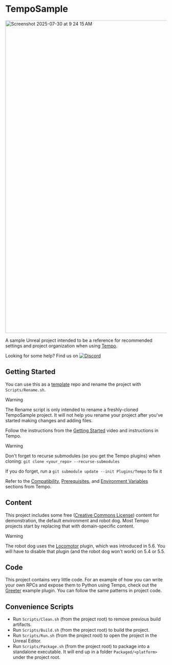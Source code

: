 # TempoSample

<img width="1914" height="975" alt="Screenshot 2025-07-30 at 9 24 15 AM" src="https://github.com/user-attachments/assets/f8422d2a-37d2-4e70-a418-f72537fd8d80" />

A sample Unreal project intended to be a reference for recommended settings and project organization when using [Tempo](https://github.com/tempo-sim/Tempo).

Looking for some help? Find us on [![Discord](https://img.shields.io/badge/Discord-Join%20Server-5865F2?logo=discord&logoColor=white)](https://discord.gg/bKa2hnGYnw)

## Getting Started
You can use this as a [template](https://docs.github.com/en/repositories/creating-and-managing-repositories/creating-a-repository-from-a-template) repo and rename the project with `Scripts/Rename.sh`.

> [!Warning]
> The Rename script is only intended to rename a freshly-cloned TempoSample project. It will not help you rename your project after you've started making changes and adding files.

Follow the instructions from the [Getting Started](https://github.com/tempo-sim/Tempo?tab=readme-ov-file#getting-started) video and instructions in Tempo.

> [!Warning]
> Don't forget to recurse submodules (so you get the Tempo plugins) when cloning:
`git clone <your_repo> --recurse-submodules`
> 
> If you do forget, run a `git submodule update --init Plugins/Tempo` to fix it

Refer to the [Compatibility](https://github.com/tempo-sim/Tempo/tree/release#compatibility), [Prerequisites](https://github.com/tempo-sim/Tempo/tree/release?tab=readme-ov-file#prerequisites), and [Environment Variables](https://github.com/tempo-sim/Tempo/tree/release?tab=readme-ov-file#environment-variables) sections from Tempo.

## Content
This project includes some free ([Creative Commons License](https://creativecommons.org/licenses/by/4.0/)) content for demonstration, the default environment and robot dog. Most Tempo projects start by replacing that with domain-specific content.

> [!Warning]
> The robot dog uses the [Locomotor](https://dev.epicgames.com/community/learning/tutorials/EkxO/unreal-engine-procedural-animation-with-a-locomotor) plugin, which was introduced in 5.6. You will have to disable that plugin (and the robot dog won't work) on 5.4 or 5.5.

## Code
This project contains very little code. For an example of how you can write your own RPCs and expose them to Python using Tempo, check out the [Greeter](https://github.com/tempo-sim/Greeter/) example plugin. You can follow the same patterns in project code.

## Convenience Scripts
- Run `Scripts/Clean.sh` (from the project root) to remove previous build artifacts.
- Run `Scripts/Build.sh` (from the project root) to build the project.
- Run `Scripts/Run.sh` (from the project root) to open the project in the Unreal Editor.
- Run `Scripts/Package.sh` (from the project root) to package into a standalone executable. It will end up in a folder `Packaged/<platform>` under the project root.
